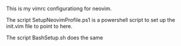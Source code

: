 This is my vimrc configurationg for neovim.

The script SetupNeovimProfile.ps1 is a powershell script to set up the init.vim file to point to here.

The script BashSetup.sh does the same

